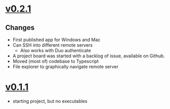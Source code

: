 # [v0.2.1](https://github.com/biocoat/cell/releases/tag/v0.2.1)

## Changes

- First published app for Windows and Mac
- Can SSH into different remote servers
  - Also works with Duo authenticate
- A project board was started with a backlog of issue, available on Github.
- Moved (most of) codebase to Typescript
- File explorer to graphically navigate remote server
<!-- END RELEASE NOTES -->

# [v0.1.1](https://github.com/biocoat/cell/releases/tag/v0.1.1)

- starting project, but no executables
<!-- END RELEASE NOTES -->
